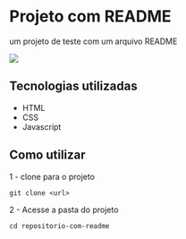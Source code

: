 # Projeto com README
um projeto de teste com um arquivo README

[<img src="./tela.gif">](https://google.com)

## Tecnologias utilizadas
- HTML
- CSS
- Javascript

## Como utilizar

1 - clone para o projeto 

```
git clone <url>
```

2 - Acesse a pasta do projeto
```
cd repositorio-com-readme
```

